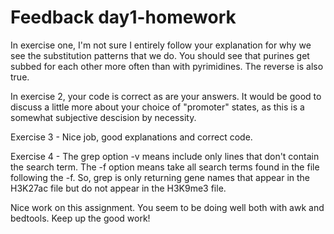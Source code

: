 # Feedback day1-homework

In exercise one, I'm not sure I entirely follow your explanation for why we see the substitution patterns that we do. You should see that purines get subbed for each other more often than with pyrimidines. The reverse is also true.

In exercise 2, your code is correct as are your answers. It would be good to discuss a little more about your choice of "promoter" states, as this is a somewhat subjective descision by necessity.

Exercise 3 - Nice job, good explanations and correct code.

Exercise 4 - The grep option -v means include only lines that don't contain the search term. The -f option means take all search terms found in the file following the -f. So, grep is only returning gene names that appear in the H3K27ac file but do not appear in the H3K9me3 file.

Nice work on this assignment. You seem to be doing well both with awk and bedtools. Keep up the good work!
